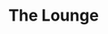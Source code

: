 ---
title: The Lounge
description: Amazing self-hosted IRC client that's easy to use
layout: project
owner:
    name: The Lounge team
    link: https://thelounge.chat
icon: https://raw.githubusercontent.com/thelounge/thelounge/master/client/img/logo-grey-bg.svg
buttons:
    - name: Website
      link: https://thelounge.chat
    - name: Demo
      link: https://demo.thelounge.chat
    - name: GitHub
      link: https://github.com/thelounge
      icon: github
---